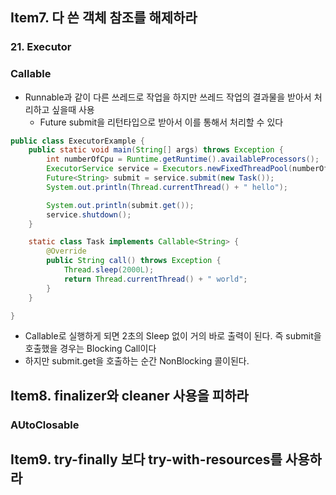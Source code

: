 ## Item7. 다 쓴 객체 참조를 해제하라
### 21. Executor
### Callable
- Runnable과 같이 다른 쓰레드로 작업을 하지만 쓰레드 작업의 결과물을 받아서 처리하고 싶을때 사용
  - Future<String> submit을 리턴타입으로 받아서 이를 통해서 처리할 수 있다
```java
public class ExecutorExample {
    public static void main(String[] args) throws Exception {
        int numberOfCpu = Runtime.getRuntime().availableProcessors();
        ExecutorService service = Executors.newFixedThreadPool(numberOfCpu);
        Future<String> submit = service.submit(new Task());
        System.out.println(Thread.currentThread() + " hello");

        System.out.println(submit.get());
        service.shutdown();
    }

    static class Task implements Callable<String> {
        @Override
        public String call() throws Exception {
            Thread.sleep(2000L);
            return Thread.currentThread() + " world";
        }
    }

}
```
- Callable로 실행하게 되면 2초의 Sleep 없이 거의 바로 출력이 된다. 즉 submit을 호출했을 경우는 Blocking Call이다
- 하지만 submit.get을 호출하는 순간 NonBlocking 콜이된다.

## Item8. finalizer와 cleaner 사용을 피하라
### AUtoClosable

## Item9. try-finally 보다 try-with-resources를 사용하라
